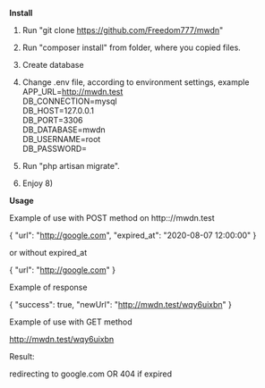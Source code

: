 **Install**

1. Run "git clone https://github.com/Freedom777/mwdn"
2. Run "composer install" from folder, where you copied files.
3. Create database
4. Change .env file, according to environment settings, example
APP_URL=http://mwdn.test  
DB_CONNECTION=mysql  
DB_HOST=127.0.0.1  
DB_PORT=3306  
DB_DATABASE=mwdn  
DB_USERNAME=root  
DB_PASSWORD=

5. Run "php artisan migrate".
6. Enjoy 8) 

**Usage**

Example of use with POST method on http:://mwdn.test

{
    "url": "http://google.com",
    "expired_at": "2020-08-07 12:00:00"
}

or without expired_at

{
    "url": "http://google.com"
} 

Example of response

{
    "success": true,
    "newUrl": "http://mwdn.test/wqy6uixbn"
}

Example of use with GET method

http://mwdn.test/wqy6uixbn

Result:

redirecting to google.com OR 404 if expired
